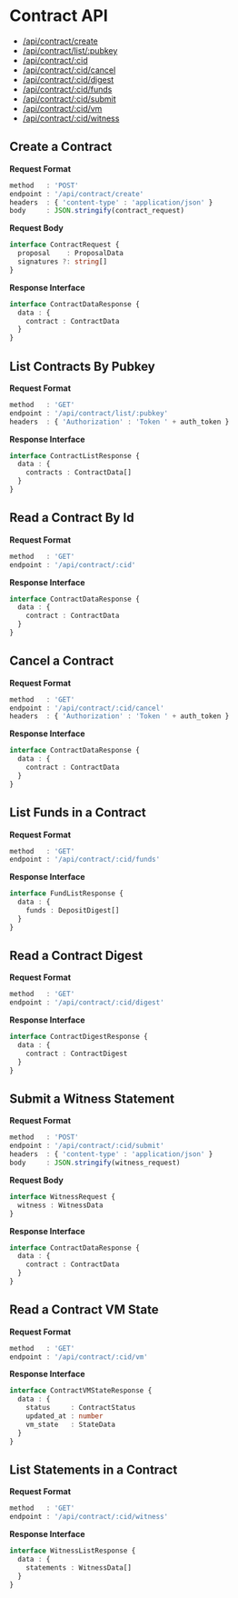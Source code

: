 # Contract API

- [/api/contract/create](#create-a-contract)
- [/api/contract/list/:pubkey](#list-contracts-by-pubkey)
- [/api/contract/:cid](#read-a-contract-by-id)
- [/api/contract/:cid/cancel](#cancel-a-contract)
- [/api/contract/:cid/digest](#read-a-contract-digest)
- [/api/contract/:cid/funds](#list-funds-in-a-contract)
- [/api/contract/:cid/submit](#submit-a-witness-statement)
- [/api/contract/:cid/vm](#read-a-contract-vm-state)
- [/api/contract/:cid/witness](#list-statements-in-a-contract)

## Create a Contract

**Request Format**

```ts
method   : 'POST'
endpoint : '/api/contract/create'
headers  : { 'content-type' : 'application/json' }
body     : JSON.stringify(contract_request)
```

**Request Body**

```ts
interface ContractRequest {
  proposal    : ProposalData
  signatures ?: string[]
}
```

**Response Interface**

```ts
interface ContractDataResponse {
  data : {
    contract : ContractData
  }
}
```

## List Contracts By Pubkey

**Request Format**

```ts
method   : 'GET'
endpoint : '/api/contract/list/:pubkey'
headers  : { 'Authorization' : 'Token ' + auth_token }
```

**Response Interface**

```ts
interface ContractListResponse {
  data : {
    contracts : ContractData[]
  }
}
```

## Read a Contract By Id

**Request Format**

```ts
method   : 'GET'
endpoint : '/api/contract/:cid'
```

**Response Interface**

```ts
interface ContractDataResponse {
  data : {
    contract : ContractData
  }
}
```

## Cancel a Contract

**Request Format**

```ts
method   : 'GET'
endpoint : '/api/contract/:cid/cancel'
headers  : { 'Authorization' : 'Token ' + auth_token }
```

**Response Interface**

```ts
interface ContractDataResponse {
  data : {
    contract : ContractData
  }
}
```

## List Funds in a Contract

**Request Format**

```ts
method   : 'GET'
endpoint : '/api/contract/:cid/funds'
```

**Response Interface**

```ts
interface FundListResponse {
  data : {
    funds : DepositDigest[]
  }
}
```

## Read a Contract Digest

**Request Format**

```ts
method   : 'GET'
endpoint : '/api/contract/:cid/digest'
```

**Response Interface**

```ts
interface ContractDigestResponse {
  data : {
    contract : ContractDigest
  }
}
```

## Submit a Witness Statement

**Request Format**

```ts
method   : 'POST'
endpoint : '/api/contract/:cid/submit'
headers  : { 'content-type' : 'application/json' }
body     : JSON.stringify(witness_request)
```

**Request Body**

```ts
interface WitnessRequest {
  witness : WitnessData
}
```

**Response Interface**

```ts
interface ContractDataResponse {
  data : {
    contract : ContractData
  }
}
```

## Read a Contract VM State

**Request Format**

```ts
method   : 'GET'
endpoint : '/api/contract/:cid/vm'
```

**Response Interface**

```ts
interface ContractVMStateResponse {
  data : {
    status     : ContractStatus
    updated_at : number
    vm_state   : StateData
  }
}
```

## List Statements in a Contract

**Request Format**

```ts
method   : 'GET'
endpoint : '/api/contract/:cid/witness'
```

**Response Interface**

```ts
interface WitnessListResponse {
  data : {
    statements : WitnessData[]
  }
}
```
